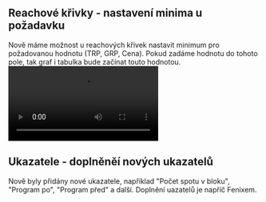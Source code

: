 ﻿---
categories: [fenix]
layout: fenix
---
## Reachové křivky - nastavení minima u požadavku 
Nově máme možnost u reachových křivek nastavit minimum pro požadovanou hodnotu (TRP, GRP, Cena).
Pokud zadáme hodnotu do tohoto pole, tak graf i tabulka bude začínat touto hodnotou.
<video src="{{site.url}}/data/minimum.mp4" type="video/mp4" controls></video>

## Ukazatele - doplněněí nových ukazatelů
Nově byly přidány nové ukazatele, například "Počet spotu v bloku", "Program po", "Program před" a další.
Doplnění uazatelů je napříč Fenixem. 
